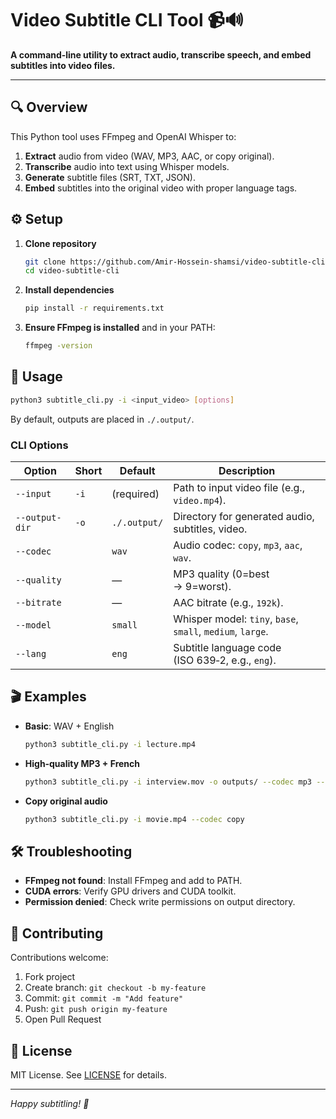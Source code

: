 # Video Subtitle CLI Tool 📹🔊

**A command‑line utility to extract audio, transcribe speech, and embed subtitles into video files.**

---

## 🔍 Overview

This Python tool uses FFmpeg and OpenAI Whisper to:

1. **Extract** audio from video (WAV, MP3, AAC, or copy original).
2. **Transcribe** audio into text using Whisper models.
3. **Generate** subtitle files (SRT, TXT, JSON).
4. **Embed** subtitles into the original video with proper language tags.

## ⚙️ Setup

1. **Clone repository**

   ```bash
   git clone https://github.com/Amir-Hossein-shamsi/video-subtitle-cli.git
   cd video-subtitle-cli
   ```

2. **Install dependencies**

   ```bash
   pip install -r requirements.txt
   ```

3. **Ensure FFmpeg is installed** and in your PATH:

   ```bash
   ffmpeg -version
   ```

## 🚀 Usage

```bash
python3 subtitle_cli.py -i <input_video> [options]
```

By default, outputs are placed in `./.output/`.

### CLI Options

| Option         | Short | Default      | Description                                                |
| -------------- | ----- | ------------ | ---------------------------------------------------------- |
| `--input`      | `-i`  | (required)   | Path to input video file (e.g., `video.mp4`).              |
| `--output-dir` | `-o`  | `./.output/` | Directory for generated audio, subtitles, video.           |
| `--codec`      |       | `wav`        | Audio codec: `copy`, `mp3`, `aac`, `wav`.                  |
| `--quality`    |       | —            | MP3 quality (0=best → 9=worst).                            |
| `--bitrate`    |       | —            | AAC bitrate (e.g., `192k`).                                |
| `--model`      |       | `small`      | Whisper model: `tiny`, `base`, `small`, `medium`, `large`. |
| `--lang`       |       | `eng`        | Subtitle language code (ISO 639‑2, e.g., `eng`).           |

## 🎬 Examples

* **Basic**: WAV + English

  ```bash
  python3 subtitle_cli.py -i lecture.mp4
  ```

* **High‑quality MP3 + French**

  ```bash
  python3 subtitle_cli.py -i interview.mov -o outputs/ --codec mp3 --quality 2 --model medium --lang fra
  ```

* **Copy original audio**

  ```bash
  python3 subtitle_cli.py -i movie.mp4 --codec copy
  ```

## 🛠 Troubleshooting

* **FFmpeg not found**: Install FFmpeg and add to PATH.
* **CUDA errors**: Verify GPU drivers and CUDA toolkit.
* **Permission denied**: Check write permissions on output directory.

## 🤝 Contributing

Contributions welcome:

1. Fork project
2. Create branch: `git checkout -b my-feature`
3. Commit: `git commit -m "Add feature"`
4. Push: `git push origin my-feature`
5. Open Pull Request

## 📄 License

MIT License. See [LICENSE](LICENSE) for details.

---

*Happy subtitling! 🌟*
